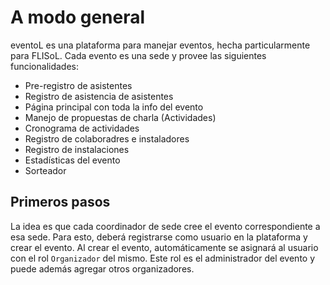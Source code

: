# A modo general

eventoL es una plataforma para manejar eventos, hecha particularmente para FLISoL. Cada evento es una sede y provee las siguientes funcionalidades:

* Pre-registro de asistentes
* Registro de asistencia de asistentes
* Página principal con toda la info del evento
* Manejo de propuestas de charla (Actividades)
* Cronograma de actividades
* Registro de colaboradres e instaladores
* Registro de instalaciones
* Estadísticas del evento
* Sorteador

## Primeros pasos

La idea es que cada coordinador de sede cree el evento correspondiente a esa sede. Para esto, deberá registrarse como usuario en la
plataforma y crear el evento. Al crear el evento, automáticamente se asignará al usuario con el rol `Organizador` del mismo. Este rol es
el administrador del evento y puede además agregar otros organizadores.
